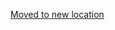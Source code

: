 [Moved to new location](https://github.com/DataTalksClub/machine-learning-zoomcamp/blob/master/04-evaluation/01-overview.md)